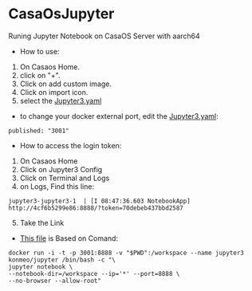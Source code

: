 # CasaOsJupyter
Runing Jupyter Notebook on CasaOS Server with aarch64
- How to use:
1. On Casaos Home.
2. click on "+".
3. Click on add custom image.
4. Click on import icon.
5. select the [Jupyter3.yaml](https://github.com/hqnicolas/CasaOsJupyter/blob/main/jupyter3.yaml)
- to change your docker external port, edit the [Jupyter3.yaml](https://github.com/hqnicolas/CasaOsJupyter/blob/main/jupyter3.yaml):
```
published: "3001"
```
- How to access the login token:
1. On Casaos Home
2. Click on Jupyter3 Config
3. Click on Terminal and Logs
4. on Logs, Find this line:
```
jupyter3-jupyter3-1  | [I 08:47:36.603 NotebookApp] http://4cf6b5299e86:8888/?token=70debeb437bbd2587
```
5. Take the Link 
- [This file](https://github.com/hqnicolas/CasaOsJupyter/blob/main/jupyter3.yaml) is Based on Comand:
```
docker run -i -t -p 3001:8888 -v "$PWD":/workspace --name jupyter3 konmeo/jupyter /bin/bash -c "\
jupyter notebook \
--notebook-dir=/workspace --ip='*' --port=8888 \
--no-browser --allow-root"
``` 
